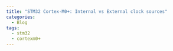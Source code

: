 ```yaml
---
title: "STM32 Cortex-M0+: Internal vs External clock sources"
categories:
  - Blog
tags:
  - stm32
  - cortexm0+ 
---
```

